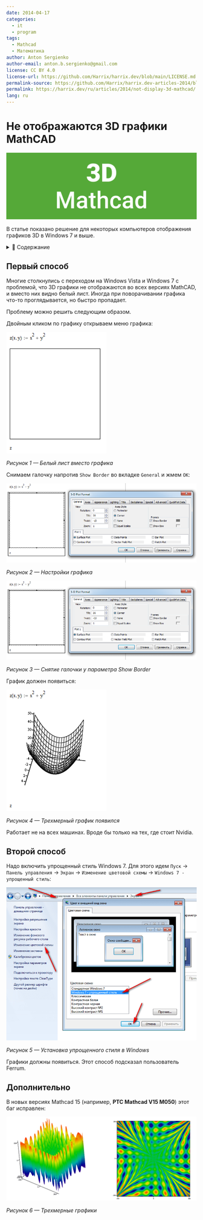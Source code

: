 ```yaml
---
date: 2014-04-17
categories:
  - it
  - program
tags:
  - Mathcad
  - Математика
author: Anton Sergienko
author-email: anton.b.sergienko@gmail.com
license: CC BY 4.0
license-url: https://github.com/Harrix/harrix.dev/blob/main/LICENSE.md
permalink-source: https://github.com/Harrix/harrix.dev-articles-2014/blob/main/not-display-3d-mathcad/not-display-3d-mathcad.md
permalink: https://harrix.dev/ru/articles/2014/not-display-3d-mathcad/
lang: ru
---
```


# Не отображаются 3D графики MathCAD

![Featured image](featured-image.svg)

В статье показано решение для некоторых компьютеров отображения графиков 3D в Windows 7 и выше.

<details>
<summary>📖 Содержание</summary>

- [Первый способ](#первый-способ)
- [Второй способ](#второй-способ)
- [Дополнительно](#дополнительно)

</details>

## Первый способ

Многие столкнулись с переходом на Windows Vista и Windows 7 с проблемой, что 3D графики не отображаются во всех версиях MathCAD, и вместо них видно белый лист. Иногда при поворачивании графика что-то проглядывается, но быстро пропадает.

Проблему можно решить следующим образом.

Двойным кликом по графику открываем меню графика:

![Белый лист вместо графика](img/mathcad_01.png)

_Рисунок 1 — Белый лист вместо графика_

Снимаем галочку напротив `Show Border` во вкладке `General` и жмем `OK`:

![Настройки графика](img/mathcad_02.png)

_Рисунок 2 — Настройки графика_

![Снятие галочки у параметра Show Border](img/mathcad_03.png)

_Рисунок 3 — Снятие галочки у параметра Show Border_

График должен появиться:

![Трехмерный график появился](img/mathcad_04.png)

_Рисунок 4 — Трехмерный график появился_

Работает не на всех машинах. Вроде бы только на тех, где стоит Nvidia.

## Второй способ

Надо включить упрощенный стиль Windows 7. Для этого идем `Пуск` → `Панель управления` → `Экран` → `Изменение цветовой схемы` → `Windows 7 - упрощенный стиль`:

![Установка упрощенного стиля в Windows](img/windows.png)

_Рисунок 5 — Установка упрощенного стиля в Windows_

Графики должны появиться. Этот способ подсказал пользователь Ferrum.

## Дополнительно

В новых версиях Mathcad 15 (например, **PTC Mathcad V15 M050**) этот баг исправлен:

![Трехмерные графики](img/mathcad_05.png)

_Рисунок 6 — Трехмерные графики_
